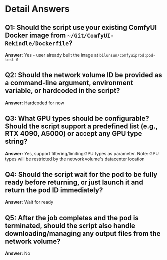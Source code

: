 # Detail Answers

## Q1: Should the script use your existing ComfyUI Docker image from `~/Git/ComfyUI-Rekindle/Dockerfile`?
**Answer:** Yes - user already built the image at `bilunsun/comfyuiprod:pod-test-0`

## Q2: Should the network volume ID be provided as a command-line argument, environment variable, or hardcoded in the script?
**Answer:** Hardcoded for now

## Q3: What GPU types should be configurable? Should the script support a predefined list (e.g., RTX 4090, A5000) or accept any GPU type string?
**Answer:** Yes, support filtering/limiting GPU types as parameter. Note: GPU types will be restricted by the network volume's datacenter location

## Q4: Should the script wait for the pod to be fully ready before returning, or just launch it and return the pod ID immediately?
**Answer:** Wait for ready

## Q5: After the job completes and the pod is terminated, should the script also handle downloading/managing any output files from the network volume?
**Answer:** No

